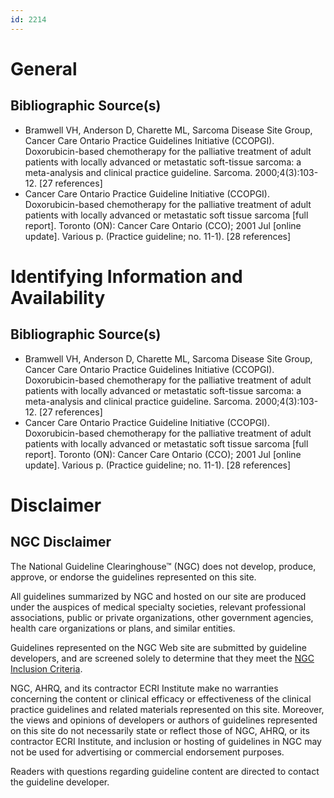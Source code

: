```yaml
---
id: 2214
---
```


# General

## Bibliographic Source(s)

- Bramwell VH, Anderson D, Charette ML, Sarcoma Disease Site Group, Cancer Care Ontario Practice Guidelines Initiative (CCOPGI). Doxorubicin-based chemotherapy for the palliative treatment of adult patients with locally advanced or metastatic soft-tissue sarcoma: a meta-analysis and clinical practice guideline. Sarcoma. 2000;4(3):103-12. [27 references]
- Cancer Care Ontario Practice Guideline Initiative (CCOPGI). Doxorubicin-based chemotherapy for the palliative treatment of adult patients with locally advanced or metastatic soft tissue sarcoma [full report]. Toronto (ON): Cancer Care Ontario (CCO); 2001 Jul [online update]. Various p. (Practice guideline; no. 11-1). [28 references]

# Identifying Information and Availability

## Bibliographic Source(s)

- Bramwell VH, Anderson D, Charette ML, Sarcoma Disease Site Group, Cancer Care Ontario Practice Guidelines Initiative (CCOPGI). Doxorubicin-based chemotherapy for the palliative treatment of adult patients with locally advanced or metastatic soft-tissue sarcoma: a meta-analysis and clinical practice guideline. Sarcoma. 2000;4(3):103-12. [27 references]
- Cancer Care Ontario Practice Guideline Initiative (CCOPGI). Doxorubicin-based chemotherapy for the palliative treatment of adult patients with locally advanced or metastatic soft tissue sarcoma [full report]. Toronto (ON): Cancer Care Ontario (CCO); 2001 Jul [online update]. Various p. (Practice guideline; no. 11-1). [28 references]

# Disclaimer

## NGC Disclaimer

The National Guideline Clearinghouse™ (NGC) does not develop, produce, approve, or endorse the guidelines represented on this site.

All guidelines summarized by NGC and hosted on our site are produced under the auspices of medical specialty societies, relevant professional associations, public or private organizations, other government agencies, health care organizations or plans, and similar entities.

Guidelines represented on the NGC Web site are submitted by guideline developers, and are screened solely to determine that they meet the [NGC Inclusion Criteria](/help-and-about/summaries/inclusion-criteria).

NGC, AHRQ, and its contractor ECRI Institute make no warranties concerning the content or clinical efficacy or effectiveness of the clinical practice guidelines and related materials represented on this site. Moreover, the views and opinions of developers or authors of guidelines represented on this site do not necessarily state or reflect those of NGC, AHRQ, or its contractor ECRI Institute, and inclusion or hosting of guidelines in NGC may not be used for advertising or commercial endorsement purposes.

Readers with questions regarding guideline content are directed to contact the guideline developer.

